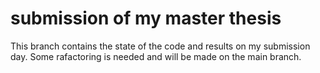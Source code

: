 # submission of my master thesis
This branch contains the state of the code and results on my submission day. Some rafactoring is needed and will be made on the main branch.
